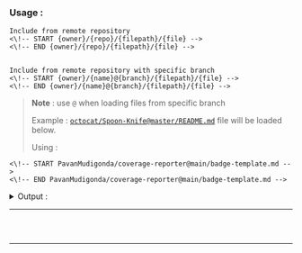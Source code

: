 
### Usage :

```
Include from remote repository
<\!-- START {owner}/{repo}/{filepath}/{file} -->
<\!-- END {owner}/{repo}/{filepath}/{file} -->


Include from remote repository with specific branch
<\!-- START {owner}/{name}@{branch}/{filepath}/{file} -->
<\!-- END {owner}/{name}@{branch}/{filepath}/{file} -->
```
> **Note** : use `@` when loading files from specific branch
>
> Example : [`octocat/Spoon-Knife@master/README.md`](https://github.com/octocat/Spoon-Knife) file will be loaded below.
>
> Using : 

```
<\!-- START PavanMudigonda/coverage-reporter@main/badge-template.md -->
<\!-- END PavanMudigonda/coverage-reporter@main/badge-template.md -->
```

<details> 
<summary>Output :</summary>

<pre>
<!-- START PavanMudigonda/coverage-reporter@main/badge-template.md -->
<!-- END PavanMudigonda/coverage-reporter@main/badge-template.md -->
</pre>

</details>

---

<pre>
<!-- START sponsor.md -->
<!-- END sponsor.md -->
</pre>

</details>

---

